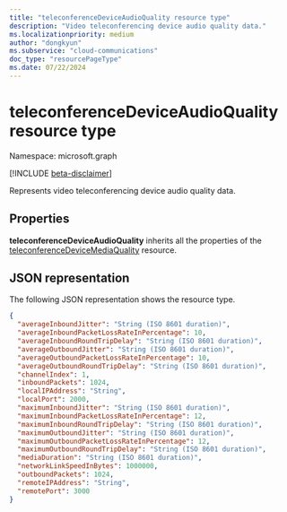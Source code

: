 ```yaml
---
title: "teleconferenceDeviceAudioQuality resource type"
description: "Video teleconferencing device audio quality data."
ms.localizationpriority: medium
author: "dongkyun"
ms.subservice: "cloud-communications"
doc_type: "resourcePageType"
ms.date: 07/22/2024
---
```


# teleconferenceDeviceAudioQuality resource type

Namespace: microsoft.graph

[!INCLUDE [beta-disclaimer](../../includes/beta-disclaimer.md)]

Represents video teleconferencing device audio quality data.

## Properties

**teleconferenceDeviceAudioQuality** inherits all the properties of the [teleconferenceDeviceMediaQuality](teleconferencedevicemediaquality.md) resource.

## JSON representation

The following JSON representation shows the resource type.

<!-- {
  "blockType": "resource",
  "optionalProperties": [

  ],
  "@odata.type": "microsoft.graph.teleconferenceDeviceAudioQuality",
  "baseType": "microsoft.graph.teleconferenceDeviceMediaQuality"
}-->

```json
{
  "averageInboundJitter": "String (ISO 8601 duration)",
  "averageInboundPacketLossRateInPercentage": 10,
  "averageInboundRoundTripDelay": "String (ISO 8601 duration)",
  "averageOutboundJitter": "String (ISO 8601 duration)",
  "averageOutboundPacketLossRateInPercentage": 10,
  "averageOutboundRoundTripDelay": "String (ISO 8601 duration)",
  "channelIndex": 1,
  "inboundPackets": 1024,
  "localIPAddress": "String",
  "localPort": 2000,
  "maximumInboundJitter": "String (ISO 8601 duration)",
  "maximumInboundPacketLossRateInPercentage": 12,
  "maximumInboundRoundTripDelay": "String (ISO 8601 duration)",
  "maximumOutboundJitter": "String (ISO 8601 duration)",
  "maximumOutboundPacketLossRateInPercentage": 12,
  "maximumOutboundRoundTripDelay": "String (ISO 8601 duration)",
  "mediaDuration": "String (ISO 8601 duration)",
  "networkLinkSpeedInBytes": 1000000,
  "outboundPackets": 1024,
  "remoteIPAddress": "String",
  "remotePort": 3000
}
```

<!-- uuid: 16cd6b66-4b1a-43a1-adaf-3a886856ed98
2019-02-04 14:57:30 UTC -->
<!-- {
  "type": "#page.annotation",
  "description": "teleconferenceDeviceAudioQuality resource",
  "keywords": "",
  "section": "documentation",
  "tocPath": ""
}-->


